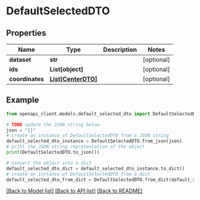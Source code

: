 # DefaultSelectedDTO


## Properties

Name | Type | Description | Notes
------------ | ------------- | ------------- | -------------
**dataset** | **str** |  | [optional] 
**ids** | **List[object]** |  | [optional] 
**coordinates** | [**List[CenterDTO]**](CenterDTO.md) |  | [optional] 

## Example

```python
from openapi_client.models.default_selected_dto import DefaultSelectedDTO

# TODO update the JSON string below
json = "{}"
# create an instance of DefaultSelectedDTO from a JSON string
default_selected_dto_instance = DefaultSelectedDTO.from_json(json)
# print the JSON string representation of the object
print(DefaultSelectedDTO.to_json())

# convert the object into a dict
default_selected_dto_dict = default_selected_dto_instance.to_dict()
# create an instance of DefaultSelectedDTO from a dict
default_selected_dto_from_dict = DefaultSelectedDTO.from_dict(default_selected_dto_dict)
```
[[Back to Model list]](../README.md#documentation-for-models) [[Back to API list]](../README.md#documentation-for-api-endpoints) [[Back to README]](../README.md)


